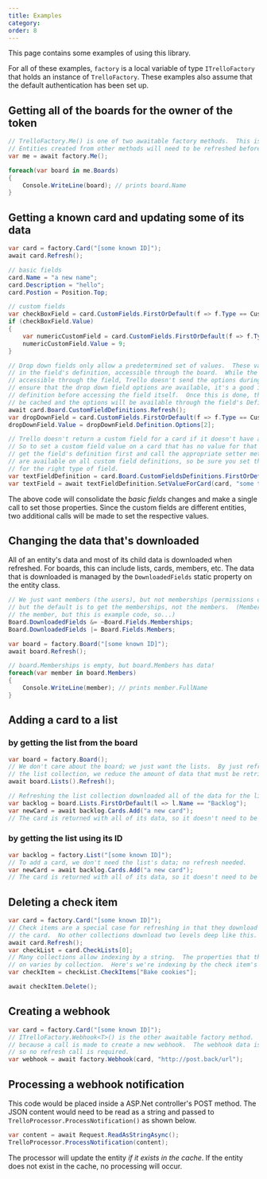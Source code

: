 ```yaml
---
title: Examples
category:
order: 8
---
```


This page contains some examples of using this library.

For all of these examples, `factory` is a local variable of type `ITrelloFactory` that holds an instance of `TrelloFactory`.  These examples also assume that the default authentication has been set up.

## Getting all of the boards for the owner of the token

```csharp
// TrelloFactory.Me() is one of two awaitable factory methods.  This is to get the member ID.
// Entities created from other methods will need to be refreshed before data can be accessed.
var me = await factory.Me();

foreach(var board in me.Boards)
{
    Console.WriteLine(board); // prints board.Name
}
```

## Getting a known card and updating some of its data

```csharp
var card = factory.Card("[some known ID]");
await card.Refresh();

// basic fields
card.Name = "a new name";
card.Description = "hello";
card.Postion = Position.Top;

// custom fields
var checkBoxField = card.CustomFields.FirstOrDefault(f => f.Type == CustomFieldTypes.CheckBox);
if (checkBoxField.Value)
{
    var numericCustomField = card.CustomFields.FirstOrDefault(f => f.Type == CustomFieldType.Number);
    numericCustomField.Value = 9;
}

// Drop down fields only allow a predetermined set of values.  These values can be found
// in the field's definition, accessible through the board.  While the definition is
// accessible through the field, Trello doesn't send the options during this call.  To
// ensure that the drop down field options are available, it's a good idea to refresh the
// definition before accessing the field itself.  Once this is done, the definition will
// be cached and the options will be available through the field's Definition property.
await card.Board.CustomFieldDefinitions.Refresh();
var dropDownField = card.CustomFields.FirstOrDefault(f => f.Type == CustomFieldType.DropDown);
dropDownField.Value = dropDownField.Definition.Options[2];

// Trello doesn't return a custom field for a card if it doesn't have a value for that field.
// So to set a custom field value on a card that has no value for that field, you have to
// get the field's definition first and call the appropriate setter method.  All setter methods
// are available on all custom field definitions, so be sure you set the right type of data
// for the right type of field.
var textFieldDefinition = card.Board.CustomFieldsDefinitions.FirstOrDefault(f => f.Type == CustomFieldType.Text);
var textField = await textFieldDefinition.SetValueForCard(card, "some text");
```

The above code will consolidate the *basic fields* changes and make a single call to set those properties.  Since the custom fields are different entities, two additional calls will be made to set the respective values.

## Changing the data that's downloaded

All of an entity's data and most of its child data is downloaded when refreshed.  For boards, this can include lists, cards, members, etc.  The data that is downloaded is managed by the `DownloadedFields` static property on the entity class.

```csharp
// We just want members (the users), but not memberships (permissions on the board),
// but the default is to get the memberships, not the members.  (Memberships include
// the member, but this is example code, so...)
Board.DownloadedFields &= ~Board.Fields.Memberships;
Board.DownloadedFields |= Board.Fields.Members;

var board = factory.Board("[some known ID]");
await board.Refresh();

// board.Memberships is empty, but board.Members has data!
foreach(var member in board.Members)
{
    Console.WriteLine(member); // prints member.FullName
}
```

## Adding a card to a list

### by getting the list from the board

```csharp
var board = factory.Board();
// We don't care about the board; we just want the lists.  By just refreshing
// the list collection, we reduce the amount of data that must be retrieved.
await board.Lists().Refresh();

// Refreshing the list collection downloaded all of the data for the lists as well.
var backlog = board.Lists.FirstOrDefault(l => l.Name == "Backlog");
var newCard = await backlog.Cards.Add("a new card");
// The card is returned with all of its data, so it doesn't need to be refreshed.
```

### by getting the list using its ID

```csharp
var backlog = factory.List("[some known ID]");
// To add a card, we don't need the list's data; no refresh needed.
var newCard = await backlog.Cards.Add("a new card");
// The card is returned with all of its data, so it doesn't need to be refreshed.
```

## Deleting a check item

```csharp
var card = factory.Card("[some known ID]");
// Check items are a special case for refreshing in that they download when refreshing
// the card.  No other collections download two levels deep like this.
await card.Refresh();
var checkList = card.CheckLists[0];
// Many collections allow indexing by a string.  The properties that this matches
// on varies by collection.  Here's we're indexing by the check item's name.
var checkItem = checkList.CheckItems["Bake cookies"];

await checkItem.Delete();
```

## Creating a webhook

```csharp
var card = factory.Card("[some known ID]");
// ITrelloFactory.Webhook<T>() is the other awaitable factory method.  This is
// because a call is made to create a new webhook.  The webhook data is downloaded,
// so no refresh call is required.
var webhook = await factory.Webhook(card, "http://post.back/url");
```

## Processing a webhook notification

This code would be placed inside a ASP.Net controller's POST method.  The JSON content would need to be read as a string and passed to `TrelloProcessor.ProcessNotification()` as shown below.

```csharp
var content = await Request.ReadAsStringAsync();
TrelloProcessor.ProcessNotification(content);
```

The processor will update the entity *if it exists in the cache*.  If the entity does not exist in the cache, no processing will occur.